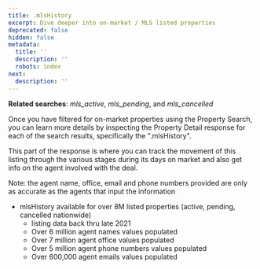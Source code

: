 ```yaml
---
title: .mlsHistory
excerpt: Dive deeper into on-market / MLS listed properties
deprecated: false
hidden: false
metadata:
  title: ''
  description: ''
  robots: index
next:
  description: ''
---
```

**Related searches**: *mls\_active*, *mls\_pending*, and *mls\_cancelled*

Once you have filtered for on-market properties using the Property Search, you can learn more details by inspecting the Property Detail response for each of the search results, specifically the ".mlsHistory". 

This part of the response is where you can track the movement of this listing through the various stages during its days on market and also get info on the agent involved with the deal.

Note: the agent name, office, email and phone numbers provided are only as accurate as the agents that input the information

* mlsHistory available for over 8M listed properties (active, pending, cancelled nationwide)
  * listing data back thru late 2021
  * Over 6 million agent names values populated
  * Over 7 million agent office values populated
  * Over 5 million agent phone numbers values populated
  * Over 600,000 agent emails values populated
